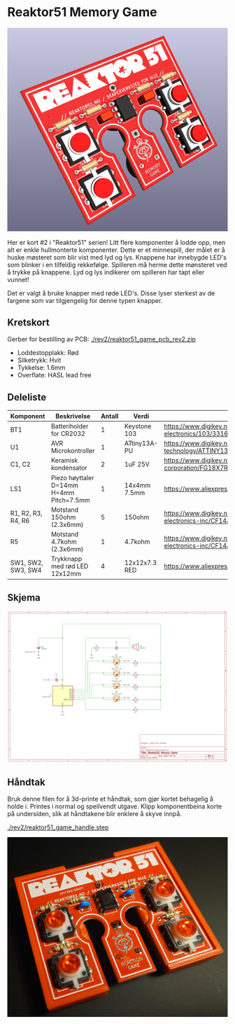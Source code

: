 

# Reaktor51 Memory Game

![PCB](./rev2/reaktor51_game_front.png)

Her er kort #2 i "Reaktor51" serien! Litt flere komponenter å lodde opp, men alt er enkle hullmonterte komponenter. Dette er et minnespill, der målet er å huske møsteret som blir vist med lyd og lys. Knappene har innebygde LED's som blinker i en tilfeldig rekkefølge. Spilleren må herme dette mønsteret ved å trykke på knappene. Lyd og lys indikerer om spilleren har tapt eller vunnet!

Det er valgt å bruke knapper med røde LED's. Disse lyser sterkest av de fargene som var tilgjengelig for denne typen knapper.

## Kretskort

Gerber for bestilling av PCB:
[./rev2/reaktor51_game_pcb_rev2.zip](./rev2/reaktor51_game_pcb_rev2.zip)

 - Loddestopplakk: Rød
 - Silketrykk: Hvit
 - Tykkelse: 1.6mm
 - Overflate: HASL lead free

## Deleliste

| Komponent | Beskrivelse                              | Antall   | Verdi           | Link   |
|-|-|-|-|-|
| BT1       | Batteriholder for CR2032                 | 1        | Keystone 103    | https://www.digikey.no/en/products/detail/keystone-electronics/103/331620       | 
| U1        | AVR Microkontroller                      | 1        | ATtiny13A-PU    | https://www.digikey.no/en/products/detail/microchip-technology/ATTINY13A-PU/1914671       | 
| C1, C2    | Keramisk kondensator                     | 2        | 1uF 25V         | https://www.digikey.no/en/products/detail/tdk-corporation/FG18X7R1E105KRT00/7326658      |
| LS1       | Piezo høyttaler D=14mm H=4mm Pitch=7.5mm | 1        | 14x4mm 7.5mm    | https://www.aliexpress.com/item/1005004932492920.html    |
| R1, R2, R3, R4, R6  | Motstand 150ohm (2.3x6mm)      | 5        | 150ohm          | https://www.digikey.no/en/products/detail/stackpole-electronics-inc/CF14JT150R/1741294    |
| R5        | Motstand 4.7kohm (2.3x6mm)               | 1        | 4.7kohm         | https://www.digikey.no/en/products/detail/stackpole-electronics-inc/CF14JT4K70/1741428    |
| SW1, SW2, SW3, SW4  | Trykknapp med rød LED 12x12mm  | 4        | 12x12x7.3 RED   | https://www.aliexpress.com/item/1005003507477622.html    |


## Skjema

![Skjema](./rev2/reaktor51_game_schematic.png)

## Håndtak

Bruk denne filen for å 3d-printe et håndtak, som gjør kortet behagelig å holde i. Printes i normal og speilvendt utgave. Klipp komponentbeina korte på undersiden, slik at håndtakene blir enklere å skyve innpå.

[./rev2/reaktor51_game_handle.step](./rev2/reaktor51_game_handle.step)

![PCB](./rev2/reaktor51_game.jpg)


